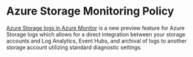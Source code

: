 # Azure Storage Monitoring Policy

[Azure Storage logs in Azure Monitor](https://docs.microsoft.com/azure/storage/common/monitor-storage) is a new preview feature for Azure Storage logs which allows for a direct integration between your storage accounts and Log Analytics, Event Hubs, and archival of logs to another storage account utilizing standard diagnostic settings.
